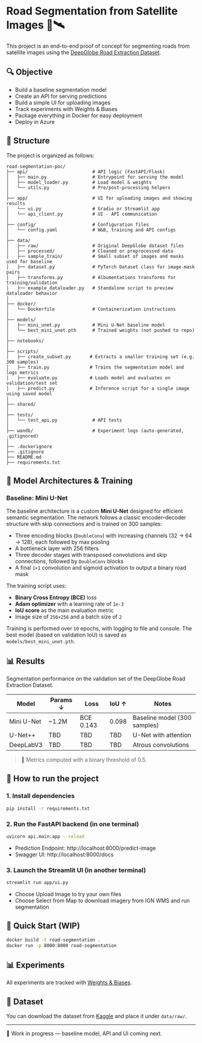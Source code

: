 # Road Segmentation from Satellite Images 🚧🛰️

This project is an end-to-end proof of concept for segmenting roads from satellite images using the [DeepGlobe Road Extraction Dataset](https://www.kaggle.com/datasets/balraj98/deepglobe-road-extraction-dataset/data).

## 🔍 Objective

- Build a baseline segmentation model
- Create an API for serving predictions
- Build a simple UI for uploading images
- Track experiments with Weights & Biases
- Package everything in Docker for easy deployment
- Deploy in Azure

## 🚀 Structure

The project is organized as follows:

```
road-segmentation-poc/
├── api/                        # API logic (FastAPI/Flask)
│   ├── main.py                 # Entrypoint for serving the model
│   ├── model_loader.py         # Load model & weights
│   └── utils.py                # Pre/post-processing helpers
│
├── app/                        # UI for uploading images and showing results
│   └── ui.py                   # Gradio or Streamlit app
│   └── api_client.py           # UI - API communication 
│
├── config/                     # Configuration files
│   └── config.yaml             # W&B, training and API configs
│
├── data/
│   ├── raw/                    # Original DeepGlobe dataset files
│   ├── processed/              # Cleaned or preprocessed data
│   ├── sample_train/           # Small subset of images and masks used for baseline
│   ├── dataset.py              # PyTorch Dataset class for image-mask pairs
│   ├── transforms.py           # Albumentations transforms for training/validation
│   ├── example_dataloader.py   # Standalone script to preview dataloader behavior
│  
├── docker/
│   └── Dockerfile              # Containerization instructions
│
├── models/
│   ├── mini_unet.py            # Mini U-Net baseline model
│   └── best_mini_unet.pth      # Trained weights (not pushed to repo)
│
├── notebooks/
│
├── scripts/
│   ├── create_subset.py       # Extracts a smaller training set (e.g. 300 samples)
│   ├── train.py               # Trains the segmentation model and logs metrics
│   ├── evaluate.py            # Loads model and evaluates on validation/test set
│   ├── predict.py             # Inference script for a single image using saved model
│
├── shared/
│
├── tests/
│   └── test_api.py             # API tests
│
├── wandb/                      # Experiment logs (auto-generated, .gitignored)
│
├── .dockerignore
├── .gitignore
├── README.md
├── requirements.txt
```

## 🧠 Model Architectures & Training

### Baseline: Mini U-Net
The baseline architecture is a custom **Mini U-Net** designed for efficient semantic segmentation. The network follows a classic encoder–decoder structure with skip connections and is trained on 300 samples:

- Three encoding blocks (`DoubleConv`) with increasing channels (32 → 64 → 128), each followed by max pooling
- A bottleneck layer with 256 filters
- Three decoder stages with transposed convolutions and skip connections, followed by `DoubleConv` blocks
- A final `1×1` convolution and sigmoid activation to output a binary road mask

The training script uses:
- **Binary Cross Entropy (BCE)** loss
- **Adam optimizer** with a learning rate of `1e-3`
- **IoU score** as the main evaluation metric
- Image size of `256×256` and a batch size of `2`

Training is performed over `10` epochs, with logging to file and console. The best model (based on validation IoU) is saved as `models/best_mini_unet.pth`.

## 📊 Results

Segmentation performance on the validation set of the DeepGlobe Road Extraction Dataset.

| Model         | Params ↓ | Loss       | IoU ↑ | Notes                        |
|---------------|-----------|---------- |-------|------------------------------|
| Mini U-Net    | ~1.2M     | BCE 0.143  | 0.098  | Baseline model (300 samples)|
| U-Net++       | TBD       | TBD       | TBD   | U-Net with attention         |
| DeepLabV3     | TBD       | TBD       | TBD   | Atrous convolutions          |


> 📌 Metrics computed with a binary threshold of 0.5. 

## 🚀 How to run the project
### 1. Install dependencies
```bash
pip install -r requirements.txt
```
### 2. Run the FastAPI backend (in one terminal)
```bash
uvicorn api.main:app --reload
```
- Prediction Endpoint: http://localhost:8000/predict-image
- Swagger UI: http://localhost:8000/docs

### 3. Launch the Streamlit UI (in another terminal)
```bash
streamlit run app/ui.py
```
- Choose Upload Image to try your own files
- Choose Select from Map to download imagery from IGN WMS and run segmentation

## 🐳 Quick Start (WIP)

```bash
docker build -t road-segmentation .
docker run -p 8000:8000 road-segmentation
```

## 📊 Experiments

All experiments are tracked with [Weights & Biases](https://wandb.ai/).

## 📁 Dataset

You can download the dataset from [Kaggle](https://www.kaggle.com/datasets/balraj98/deepglobe-road-extraction-dataset/data) and place it under `data/raw/`.

---

🚧 Work in progress — baseline model, API and UI coming next.
